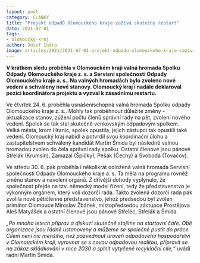 ```yaml
---
layout: post
category: CLANKY
title: "Projekt odpadů Olomouckého kraje zažívá skutečný restart"
date: 2021-07-01
tags:
- olomoucký-kraj
author: Josef Indra
image: articles/2021/2021-07-01-projekt-odpadu-olomouckeho-kraje-zaziva-skutecny-restart.jpg  #751x422 pixelu
---
```

**V krátkém sledu proběhla v Olomouckém kraji valná hromada Spolku Odpady Olomouckého kraje z. s. a Servisní společnosti Odpady Olomouckého kraje a. s.. Na valných hromadách bylo zvoleno nové vedení a schváleny nové stanovy. Olomoucký kraj i nadále deklaroval pozici koordinátora projektu a vyzval k zásadnímu restartu.** 

Ve čtvrtek 24. 6. proběhla usnášeníschopná valná hromada Spolku odpady Olomouckého kraje z. s.. Mohly tak proběhnout důležité změny - aktualizace stanov, zúžení počtu členů správní rady na pět, zvolení nového vedení. Spolek se tak stal skutečně venkovským odpadovým spolkem. Velká města, krom Hranic, spolek opustila, jejich zástupci tak opustili také vedení. Olomoucký kraj nabídl a potvrdil svou koordinační úlohu a zastupitelstvem schválený kandidát Martin Šmída byl následně valnou hromadou zvolen do čela správní rady spolku. Ostatní členové jsou pánové Střelák (Krumsín), Zamazal (Špičky), Pešák (Čechy) a Svoboda (Tovačov).
 
Ve středu 30. 6. pak proběhla i několikrát odložená valná hromada Servisní společnosti Odpady Olomouckého kraje a. s. Ta měla na programu rovněž změnu stanov a navolení orgánů. Z dřívější dohody vyplynulo, že společnost přejde na tzv. německý model řízení, tedy že představenstvo je výkonným orgánem, který volí dozorčí rada.  Takto zvolená dozorčí rada pak zvolila nově pětičlenné představenstvo, jehož předsedou byl zvolen primátor Olomouce Miroslav Žbánek, místopředsedou zástupce Prostějova Aleš Matyášek a ostatní členové jsou pánové Střelec, Střelák a Šmída.
 
*„Po mnoha letech příprav a diskuzí skutečně stojíme na startovní čáře. Obě organizace jsou řádně ustanoveny a můžeme se společně pustit do práce. Cílem není nic menšího, než pozvednout úroveň odpadového hospodářství v Olomouckém kraji, vyrovnat se s novou odpadovou realitou, připravit se na zákaz skládkování v roce 2030 a splnit vytyčené recyklační cíle,“* uvádí radní Martin Šmída. 
